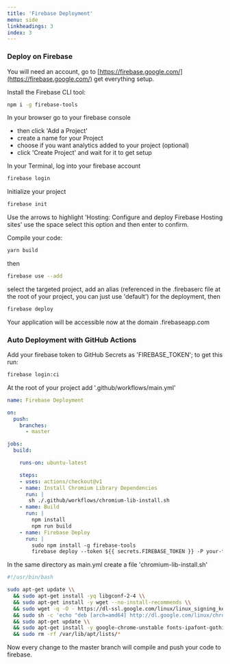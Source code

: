 ```yaml
---
title: 'Firebase Deployment'
menu: side
linkheadings: 3
index: 3
---
```


### Deploy on Firebase

You will need an account, go to [https://firebase.google.com/](https://firebase.google.com/) get everything setup.

Install the Firebase CLI tool:

```bash
npm i -g firebase-tools
```

In your browser go to your firebase console
  - then click 'Add a Project'
  - create a name for your Project
  - choose if you want analytics added to your project (optional)
  - click 'Create Project' and wait for it to get setup

In your Terminal, log into your firebase account

```bash
firebase login
```

Initialize your project

```bash
firebase init
```

Use the arrows to highlight 'Hosting: Configure and deploy Firebase Hosting sites' use the space select this option and then enter to confirm.

Compile your code:

```bash
yarn build
```

then

```bash
firebase use --add
```

select the targeted project, add an alias (referenced in the .firebaserc file at the root of your project, you can just use 'default') for the deployment, then

 ```bash
firebase deploy
```

Your application will be accessible now at the domain <YOUR-FIREBASE-APP>.firebaseapp.com

### Auto Deployment with GitHub Actions

Add your firebase token to GitHub Secrets as 'FIREBASE_TOKEN'; to get this run:

```bash
firebase login:ci
```


At the root of your project add '.github/workflows/main.yml'

```yml
name: Firebase Deployment

on:
  push:
    branches:
      - master

jobs:
  build:

    runs-on: ubuntu-latest

    steps:
    - uses: actions/checkout@v1
    - name: Install Chromium Library Dependencies
      run: |
       sh ./.github/workflows/chromium-lib-install.sh
    - name: Build
      run: |
        npm install
        npm run build
    - name: Firebase Deploy
      run: |
        sudo npm install -g firebase-tools
        firebase deploy --token ${{ secrets.FIREBASE_TOKEN }} -P your-firebase-project-name
```

In the same directory as main.yml create a file 'chromium-lib-install.sh'

```bash
#!/usr/bin/bash

sudo apt-get update \\
  && sudo apt-get install -yq libgconf-2-4 \\
  && sudo apt-get install -y wget --no-install-recommends \\
  && sudo wget -q -O - https://dl-ssl.google.com/linux/linux_signing_key.pub | sudo apt-key add - \\
  && sudo sh -c 'echo "deb [arch=amd64] http://dl.google.com/linux/chrome/deb/ stable main" >> /etc/apt/sources.list.d/google.list' \\
  && sudo apt-get update \\
  && sudo apt-get install -y google-chrome-unstable fonts-ipafont-gothic fonts-wqy-zenhei fonts-thai-tlwg fonts-kacst fonts-freefont-ttf --no-install-recommends \\
  && sudo rm -rf /var/lib/apt/lists/*
```

Now every change to the master branch will compile and push your code to firebase.
